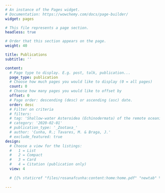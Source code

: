 ```yaml
---
# An instance of the Pages widget.
# Documentation: https://wowchemy.com/docs/page-builder/
widget: pages

# This file represents a page section.
headless: true

# Order that this section appears on the page.
weight: 40

title: Publications
subtitle: ''

content:
  # Page type to display. E.g. post, talk, publication...
  page_type: publication
  # Choose how much pages you would like to display (0 = all pages)
  count: 0
  # Choose how many pages you would like to offset by
  offset: 0
  # Page order: descending (desc) or ascending (asc) date.
  order: desc
  # Filter on criteria
  # filters:
  # tag: 'Shallow-water Asteroidea (Echinodermata) of the remote oceanic archipelago Trindade and Martin Vaz, southeastern Atlantic, with taxonomic andzoogeographical notes'
  # category: '2020-02-01'
  # publication_type: '_Zootaxa_'
  # author: 'Cunha, R.; Tavares, M. & Braga, J.'
  # exclude_featured: true
design:
  # Choose a view for the listings:
  #   1 = List
  #   2 = Compact
  #   3 = Card
  #   4 = Citation (publication only)
  view: 4
  
  # {{% staticref "files/rosanafcunha:content:home:home.pdf" "newtab" %}}Download my rosanafcunha:content:home:home{{% /staticref %}}
  
---
```


